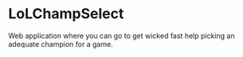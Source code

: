 # LoLChampSelect
 Web application where you can go to get wicked fast help picking an adequate champion for a game. 
